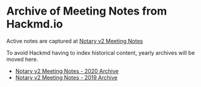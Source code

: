 # Archive of Meeting Notes from Hackmd.io

Active notes are captured at [Notary v2 Meeting Notes](https://hackmd.io/_vrqBGAOSUC_VWvFzWruZw?view)

To avoid Hackmd having to index historical content, yearly archives will be moved here.

- [Notary v2 Meeting Notes - 2020 Archive](./meeting-notes-2020.md)
- [Notary v2 Meeting Notes - 2019 Archive](./meeting-notes-2019.md)
